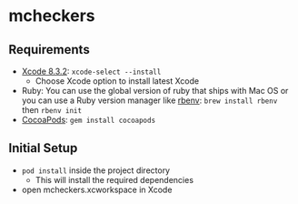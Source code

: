 # mcheckers

## Requirements
  + [Xcode 8.3.2](https://itunes.apple.com/us/app/xcode/id497799835?ls=1&mt=12): `xcode-select --install`
	  + Choose Xcode option to install latest Xcode
  + Ruby: You can use the global version of ruby that ships with Mac OS or you can use a Ruby version manager like [rbenv](https://github.com/rbenv/rbenv): `brew install rbenv` then `rbenv init`
  + [CocoaPods](https://cocoapods.org): `gem install cocoapods`

## Initial Setup

+ `pod install` inside the project directory
	+ This will install the required dependencies
+ open mcheckers.xcworkspace in Xcode

